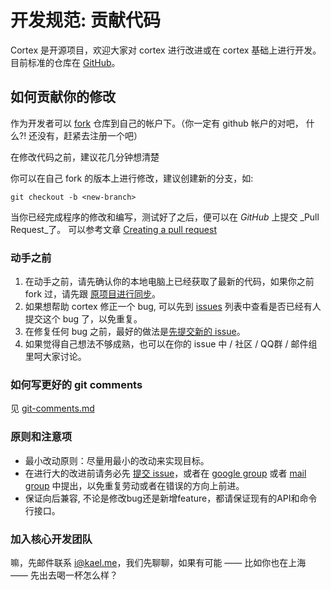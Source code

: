 # 开发规范: 贡献代码

Cortex 是开源项目，欢迎大家对 cortex 进行改进或在 cortex 基础上进行开发。目前标准的仓库在 [GitHub](https://github.com/cortexjs/cortex)。


## 如何贡献你的修改

作为开发者可以 [fork](https://help.github.com/articles/fork-a-repo) 仓库到自己的帐户下。（你一定有 github 帐户的对吧， 什么?! 还没有，赶紧去注册一个吧）

在修改代码之前，建议花几分钟想清楚

你可以在自己 fork 的版本上进行修改，建议创建新的分支，如:

    git checkout -b <new-branch>

当你已经完成程序的修改和编写，测试好了之后，便可以在 _GitHub_ 上提交 _Pull Request_了。 可以参考文章 [Creating a pull request](https://help.github.com/articles/creating-a-pull-request)

### 动手之前

1. 在动手之前，请先确认你的本地电脑上已经获取了最新的代码，如果你之前 fork 过，请先跟 [原项目进行同步](https://help.github.com/articles/fork-a-repo#pull-in-upstream-changes)。
2. 如果想帮助 cortex 修正一个 bug, 可以先到 [issues](https://github.com/kaelzhang/cortex/issues?state=open) 列表中查看是否已经有人提交这个 bug 了，以免重复。
3. 在修复任何 bug 之前，最好的做法是[先提交新的 issue](https://github.com/kaelzhang/cortex/issues/new)。
4. 如果觉得自己想法不够成熟，也可以在你的 issue 中 / 社区 / QQ群 / 邮件组里呵大家讨论。

### 如何写更好的 git comments

见 [git-comments.md](./git-comments.md)

### 原则和注意项

* 最小改动原则：尽量用最小的改动来实现目标。
* 在进行大的改进前请务必先 [提交 issue]()，或者在 [google group](http://ctx.io/-group) 或者 [mail group](mailto:cortexjs@googlegroups.com) 中提出，以免重复劳动或者在错误的方向上前进。
* 保证向后兼容, 不论是修改bug还是新增feature，都请保证现有的API和命令行接口。


### 加入核心开发团队

嘛，先邮件联系 [i@kael.me](mailto:i@kael.me)，我们先聊聊，如果有可能 —— 比如你也在上海 —— 先出去喝一杯怎么样？

